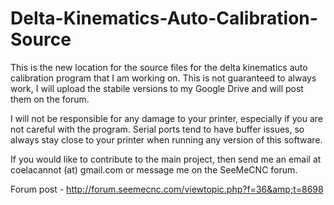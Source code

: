 # Delta-Kinematics-Auto-Calibration-Source
This is the new location for the source files for the delta kinematics auto calibration program that I am working on. This is not guaranteed to always work, I will upload the stabile versions to my Google Drive and will post them on the forum.

I will not be responsible for any damage to your printer, especially if you are not careful with the program. Serial ports tend to have buffer issues, so always stay close to your printer when running any version of this software.

If you would like to contribute to the main project, then send me an email at coelacannot (at) gmail.com or message me on the SeeMeCNC forum.

Forum post - http://forum.seemecnc.com/viewtopic.php?f=36&amp;t=8698